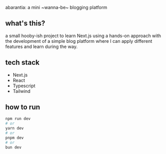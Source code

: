abarantia: a mini ~wanna-be~ blogging platform

## what's this?

a small hooby-ish project to learn Next.js using a hands-on approach with the development of a simple blog platform where I can apply different features and learn during the way.

## tech stack

- Next.js
- React
- Typescript
- Tailwind

## how to run

```bash
npm run dev
# or
yarn dev
# or
pnpm dev
# or
bun dev
```
